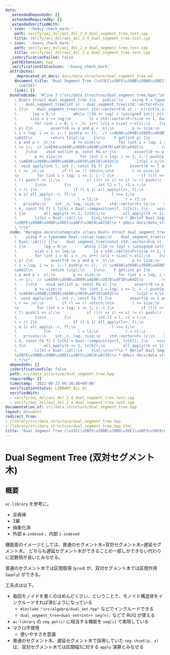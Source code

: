 ```yaml
---
data:
  _extendedDependsOn: []
  _extendedRequiredBy: []
  _extendedVerifiedWith:
  - icon: ':heavy_check_mark:'
    path: verify/aoj_dsl/aoj_dsl_2_d_dual_segment_tree.test.cpp
    title: verify/aoj_dsl/aoj_dsl_2_d_dual_segment_tree.test.cpp
  - icon: ':heavy_check_mark:'
    path: verify/aoj_dsl/aoj_dsl_2_e_dual_segment_tree.test.cpp
    title: verify/aoj_dsl/aoj_dsl_2_e_dual_segment_tree.test.cpp
  _isVerificationFailed: false
  _pathExtension: hpp
  _verificationStatusIcon: ':heavy_check_mark:'
  attributes:
    _deprecated_at_docs: docs/data_structure/dual_segment_tree.md
    document_title: "Dual Segment Tree (\u53CC\u5BFE\u30BB\u30B0\u30E1\u30F3\u30C8\
      \u6728)"
    links: []
  bundledCode: "#line 2 \"src/data_structure/dual_segment_tree.hpp\"\n\ntemplate <class\
    \ Dual> struct dual_segment_tree {\n   public:\n    using F = typename Dual::value_type;\n\
    \    dual_segment_tree(int n) : dual_segment_tree(std::vector<F>(n, Dual::id()))\
    \ {}\n    dual_segment_tree(const std::vector<F>& v) : _n((int)v.size()) {\n \
    \       log = 0;\n        while ((1U << log) < (unsigned int)(_n)) log++;\n  \
    \      size = 1 << log;\n        lz = std::vector<F>(size << 1, Dual::id());\n\
    \        for (int i = 0; i < _n; i++) lz[i + size] = v[i];\n    }\n\n    F operator[](int\
    \ p) {\n        assert(0 <= p and p < _n);\n        p += size;\n        for (int\
    \ i = log; i >= 1; i--) push(p >> i);  // \u4E0A\u304B\u3089\u4E0B\u3078\u4F1D\
    \u642C\n        return lz[p];\n    }\n\n    F get(int p) {\n        assert(0 <=\
    \ p and p < _n);\n        p += size;\n        for (int i = log; i >= 1; i--) push(p\
    \ >> i);  // \u4E0A\u304B\u3089\u4E0B\u3078\u4F1D\u642C\n        return lz[p];\n\
    \    }\n\n    void set(int p, const F& x) {\n        assert(0 <= p and p < _n);\n\
    \        p += size;\n        for (int i = log; i >= 1; i--) push(p >> i);  //\
    \ \u4E0A\u304B\u3089\u4E0B\u3078\u4F1D\u642C\n        lz[p] = x;\n    }\n\n  \
    \  void apply(int l, int r, const F& f) {\n        assert(0 <= l and l <= r and\
    \ r <= _n);\n        if (l == r) return;\n\n        l += size;\n        r += size;\n\
    \n        for (int i = log; i >= 1; i--) {\n            if (((l >> i) << i) !=\
    \ l) push(l >> i);\n            if (((r >> i) << i) != r) push((r - 1) >> i);\n\
    \        }\n\n        {\n            int l2 = l, r2 = r;\n            while (l\
    \ < r) {\n                if (l & 1) all_apply(l++, f);\n                if (r\
    \ & 1) all_apply(--r, f);\n                l >>= 1;\n                r >>= 1;\n\
    \            }\n            l = l2;\n            r = r2;\n        }\n    }\n\n\
    \   private:\n    int _n, log, size;\n    std::vector<F> lz;\n    void all_apply(int\
    \ k, const F& f) { lz[k] = Dual::composition(f, lz[k]); }\n    void push(int k)\
    \ {\n        all_apply(k << 1, lz[k]);\n        all_apply((k << 1) | 1, lz[k]);\n\
    \        lz[k] = Dual::id();\n    }\n};\n\n/**\n * @brief Dual Segment Tree (\u53CC\
    \u5BFE\u30BB\u30B0\u30E1\u30F3\u30C8\u6728)\n * @docs docs/data_structure/dual_segment_tree.md\n\
    \ */\n"
  code: "#pragma once\n\ntemplate <class Dual> struct dual_segment_tree {\n   public:\n\
    \    using F = typename Dual::value_type;\n    dual_segment_tree(int n) : dual_segment_tree(std::vector<F>(n,\
    \ Dual::id())) {}\n    dual_segment_tree(const std::vector<F>& v) : _n((int)v.size())\
    \ {\n        log = 0;\n        while ((1U << log) < (unsigned int)(_n)) log++;\n\
    \        size = 1 << log;\n        lz = std::vector<F>(size << 1, Dual::id());\n\
    \        for (int i = 0; i < _n; i++) lz[i + size] = v[i];\n    }\n\n    F operator[](int\
    \ p) {\n        assert(0 <= p and p < _n);\n        p += size;\n        for (int\
    \ i = log; i >= 1; i--) push(p >> i);  // \u4E0A\u304B\u3089\u4E0B\u3078\u4F1D\
    \u642C\n        return lz[p];\n    }\n\n    F get(int p) {\n        assert(0 <=\
    \ p and p < _n);\n        p += size;\n        for (int i = log; i >= 1; i--) push(p\
    \ >> i);  // \u4E0A\u304B\u3089\u4E0B\u3078\u4F1D\u642C\n        return lz[p];\n\
    \    }\n\n    void set(int p, const F& x) {\n        assert(0 <= p and p < _n);\n\
    \        p += size;\n        for (int i = log; i >= 1; i--) push(p >> i);  //\
    \ \u4E0A\u304B\u3089\u4E0B\u3078\u4F1D\u642C\n        lz[p] = x;\n    }\n\n  \
    \  void apply(int l, int r, const F& f) {\n        assert(0 <= l and l <= r and\
    \ r <= _n);\n        if (l == r) return;\n\n        l += size;\n        r += size;\n\
    \n        for (int i = log; i >= 1; i--) {\n            if (((l >> i) << i) !=\
    \ l) push(l >> i);\n            if (((r >> i) << i) != r) push((r - 1) >> i);\n\
    \        }\n\n        {\n            int l2 = l, r2 = r;\n            while (l\
    \ < r) {\n                if (l & 1) all_apply(l++, f);\n                if (r\
    \ & 1) all_apply(--r, f);\n                l >>= 1;\n                r >>= 1;\n\
    \            }\n            l = l2;\n            r = r2;\n        }\n    }\n\n\
    \   private:\n    int _n, log, size;\n    std::vector<F> lz;\n    void all_apply(int\
    \ k, const F& f) { lz[k] = Dual::composition(f, lz[k]); }\n    void push(int k)\
    \ {\n        all_apply(k << 1, lz[k]);\n        all_apply((k << 1) | 1, lz[k]);\n\
    \        lz[k] = Dual::id();\n    }\n};\n\n/**\n * @brief Dual Segment Tree (\u53CC\
    \u5BFE\u30BB\u30B0\u30E1\u30F3\u30C8\u6728)\n * @docs docs/data_structure/dual_segment_tree.md\n\
    \ */\n"
  dependsOn: []
  isVerificationFile: false
  path: src/data_structure/dual_segment_tree.hpp
  requiredBy: []
  timestamp: '2022-09-25 06:30:46+09:00'
  verificationStatus: LIBRARY_ALL_AC
  verifiedWith:
  - verify/aoj_dsl/aoj_dsl_2_d_dual_segment_tree.test.cpp
  - verify/aoj_dsl/aoj_dsl_2_e_dual_segment_tree.test.cpp
documentation_of: src/data_structure/dual_segment_tree.hpp
layout: document
redirect_from:
- /library/src/data_structure/dual_segment_tree.hpp
- /library/src/data_structure/dual_segment_tree.hpp.html
title: "Dual Segment Tree (\u53CC\u5BFE\u30BB\u30B0\u30E1\u30F3\u30C8\u6728)"
---
```

# Dual Segment Tree (双対セグメント木)

## 概要

`ac-library` を参考に。

- 非再帰
- 2冪
- 抽象化済
- 外部 `0-indexed` 、内部 `1-indexed`


機能面のイメージとしては、普通のセグメント木+双対セグメント木=遅延セグメント木。
どちらも遅延セグメント木ができることの一部しかできない代わりに定数倍が良いとみなせる。

普通のセグメント木では区間取得 (`prod`) が、双対セグメント木では区間作用 (`apply`) ができる。

工夫点は以下。

- 毎回モノイドを書くのはめんどくさい、ということで、モノイド構造体をインクルードすれば済むようになっている
    - `#include "src/algebra/dual_set.hpp"` などでインクルードできる
    - `dual_segment_tree<dual_set<int>> seg(n);` などで RUQ が使える
- `ac-library` の `seg.get(i)` に相当する機能を `seg[i]` で実現している
- マクロ不使用
    - 使いやすさを意識
- 普通のセグメント木、遅延セグメント木で採用していた `seg.chset(p, x)` は、双対セグメント木では区間幅1に対する `apply` 演算とみなせる
